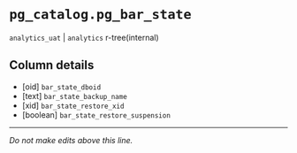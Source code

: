 # `pg_catalog.pg_bar_state`
`analytics_uat` | `analytics`
r-tree(internal)

## Column details
* [oid]       `bar_state_dboid`
* [text]      `bar_state_backup_name`
* [xid]       `bar_state_restore_xid`
* [boolean]   `bar_state_restore_suspension`

-------------------------------------------------------------------------------
*Do not make edits above this line.*
